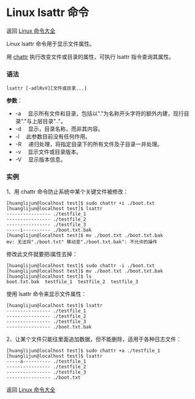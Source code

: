 # Linux lsattr 命令

返回 [Linux 命令大全](https://ahuang007.github.com/Linux-Command)

Linux lsattr 命令用于显示文件属性。

用 [chattr](https://github.com/ahuang007/Linux-Command/blob/master/chattr.md) 执行改变文件或目录的属性，可执行 lsattr 指令查询其属性。

### 语法

```
lsattr [-adlRvV][文件或目录...]
```

**参数**：

- -a 　显示所有文件和目录，包括以"."为名称开头字符的额外内建，现行目录"."与上层目录".."。
- -d 　显示，目录名称，而非其内容。
- -l 　此参数目前没有任何作用。
- -R 　递归处理，将指定目录下的所有文件及子目录一并处理。
- -v 　显示文件或目录版本。
- -V 　显示版本信息。

### 实例

1、用 chattr 命令防止系统中某个关键文件被修改：

```
[huanglijun@localhost test]$ sudo chattr +i ./boot.txt
[huanglijun@localhost test]$ lsattr
---------------- ./testfile_1
---------------- ./testfile_2
---------------- ./testfile_3
-----i---------- ./boot.txt.bak
[huanglijun@localhost test]$ mv ./boot.txt ./boot.txt.bak
mv: 无法将"./boot.txt" 移动至"./boot.txt.bak": 不允许的操作
```

修改此文件就要把i属性去掉：

```
[huanglijun@localhost test]$ sudo chattr -i ./boot.txt 
[huanglijun@localhost test]$ mv ./boot.txt ./boot.txt.bak
[huanglijun@localhost test]$ ls
boot.txt.bak  testfile_1  testfile_2  testfile_3
```

使用 lsattr 命令来显示文件属性：

```
[huanglijun@localhost test]$ lsattr
---------------- ./testfile_1
---------------- ./testfile_2
---------------- ./testfile_3
---------------- ./boot.txt.bak
```

2、让某个文件只能往里面追加数据，但不能删除，适用于各种日志文件：

```
[huanglijun@localhost test]$ sudo chattr +a ./testfile_1
[huanglijun@localhost test]$ lsattr
-----a---------- ./testfile_1
---------------- ./testfile_2
---------------- ./testfile_3
---------------- ./boot.txt
```

返回 [Linux 命令大全](https://ahuang007.github.com/Linux-Command)